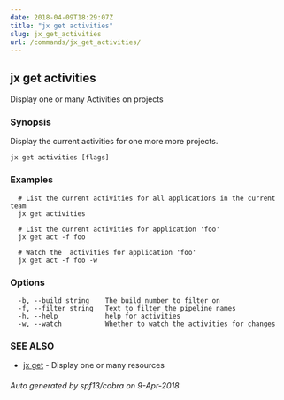 ```yaml
---
date: 2018-04-09T18:29:07Z
title: "jx get activities"
slug: jx_get_activities
url: /commands/jx_get_activities/
---
```

## jx get activities

Display one or many Activities on projects

### Synopsis

Display the current activities for one more more projects.

```
jx get activities [flags]
```

### Examples

```
  # List the current activities for all applications in the current team
  jx get activities
  
  # List the current activities for application 'foo'
  jx get act -f foo
  
  # Watch the  activities for application 'foo'
  jx get act -f foo -w
```

### Options

```
  -b, --build string    The build number to filter on
  -f, --filter string   Text to filter the pipeline names
  -h, --help            help for activities
  -w, --watch           Whether to watch the activities for changes
```

### SEE ALSO

* [jx get](/commands/jx_get/)	 - Display one or many resources

###### Auto generated by spf13/cobra on 9-Apr-2018
